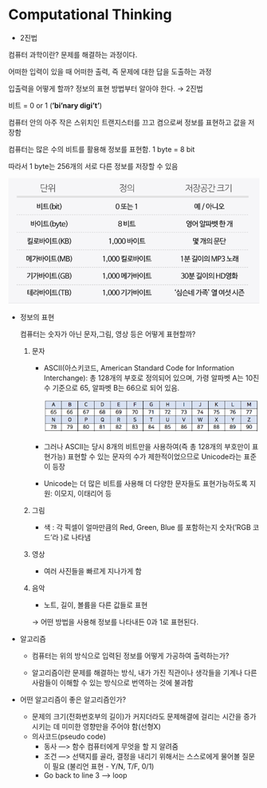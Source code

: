 
# Computational Thinking

- 2진법

컴퓨터 과학이란? 문제를 해결하는 과정이다.

어떠한 입력이 있을 때 어떠한 출력, 즉 문제에 대한 답을 도출하는 과정

입출력을 어떻게 할까? 정보의 표현 방법부터 알아야 한다. → 2진법

비트 = 0 or 1 (**’bi’**nary digi**’t’**)

컴퓨터 안의 아주 작은 스위치인 트랜지스터를 끄고 켬으로써 정보를 표현하고 값을 저장함

컴퓨터는 많은 수의 비트를 활용해 정보를 표현함. 1 byte = 8 bit

따라서 1 byte는 256개의 서로 다른 정보를 저장할 수 있음

![cs50_0_0.png](../img/cs50_0_0.png)

- 정보의 표현

    컴퓨터는 숫자가 아닌 문자,그림, 영상 등은 어떻게 표현할까?

    1) 문자

        - ASCII(아스키코드, American Standard Code for Information Interchange): 총 128개의 부호로 정의되어 있으며, 가령 알파벳 A는 10진수 기준으로 65, 알파벳 B는 66으로 되어 있음.
            
            ![cs50_0_1.png](../img/cs50_0_1.png)
            
        - 그러나 ASCII는 당시 8개의 비트만을 사용하여(즉 총 128개의 부호만이 표현가능) 표현할 수 있는 문자의 수가 제한적이었으므로 Unicode라는 표준이 등장
        - Unicode는 더 많은 비트를 사용해 더 다양한 문자들도 표현가능하도록 지원: 이모지, 이태리어 등

    2) 그림

        - 색 : 각 픽셀이 얼마만큼의 Red, Green, Blue 를 포함하는지 숫자(’RGB 코드’라 )로 나타냄

    3) 영상

        - 여러 사진들을 빠르게 지나가게 함

    4) 음악

        - 노트, 길이, 볼륨을 다른 값들로 표현

        → 어떤 방법을 사용해 정보를 나타내든 0과 1로 표현된다.

- 알고리즘

    - 컴퓨터는 위의 방식으로 입력된 정보를 어떻게 가공하여 출력하는가? 

    - 알고리즘이란 문제를 해결하는 방식, 내가 가진 직관이나 생각들을 기계나 다른 사람들이 이해할 수 있는 방식으로 번역하는 것에 불과함

- 어떤 알고리즘이 좋은 알고리즘인가?
    - 문제의 크기(전화번호부의 길이)가 커지더라도 문제해결에 걸리는 시간을 증가시키는 데 미미한 영향만을 주어야 함(선형X)
    - 의사코드(pseudo code)
        - 동사 —> 함수 컴퓨터에게 무엇을 할 지 알려줌
        - 조건 —> 선택지를 골라, 결정을 내리기 위해서는 스스로에게 물어볼 질문이 필요 (불리언 표현 - Y/N, T/F, 0/1)
        - Go back to line 3 —> loop